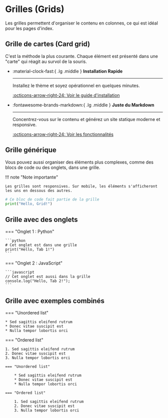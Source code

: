 # Grilles (Grids)

Les grilles permettent d'organiser le contenu en colonnes, ce qui est idéal pour les pages d'index.

## Grille de cartes (Card grid)

C'est la méthode la plus courante. Chaque élément est présenté dans une "carte" qui réagit au survol de la souris.

<div class="grid cards" markdown>

-   :material-clock-fast:{ .lg .middle } __Installation Rapide__

    ---

    Installez le thème et soyez opérationnel en quelques minutes.

    [:octicons-arrow-right-24: Voir le guide d'installation](../guide/installation.md)

-   :fontawesome-brands-markdown:{ .lg .middle } __Juste du Markdown__

    ---

    Concentrez-vous sur le contenu et générez un site statique moderne et responsive.

    [:octicons-arrow-right-24: Voir les fonctionnalités](./admonitions.md)

</div>

## Grille générique

Vous pouvez aussi organiser des éléments plus complexes, comme des blocs de code ou des onglets, dans une grille.

<div class="grid" markdown>

!!! note "Note importante"

    Les grilles sont responsives. Sur mobile, les éléments s'afficheront les uns en dessous des autres.

```python title="Exemple de code"
# Ce bloc de code fait partie de la grille
print("Hello, Grid!")
```


## Grille avec des onglets

<div class="grid" markdown>

=== "Onglet 1 : Python"

    ```python
    # Cet onglet est dans une grille
    print("Hello, Tab 1!")
    ```

=== "Onglet 2 : JavaScript"

    ```javascript
    // Cet onglet est aussi dans la grille
    console.log("Hello, Tab 2!");
    ```

</div>

## Grille avec exemples combinés

<div class="grid" markdown>

=== "Unordered list"

    * Sed sagittis eleifend rutrum
    * Donec vitae suscipit est
    * Nulla tempor lobortis orci

=== "Ordered list"

    1. Sed sagittis eleifend rutrum
    2. Donec vitae suscipit est
    3. Nulla tempor lobortis orci

``` title="Content tabs"
=== "Unordered list"

    * Sed sagittis eleifend rutrum
    * Donec vitae suscipit est
    * Nulla tempor lobortis orci

=== "Ordered list"

    1. Sed sagittis eleifend rutrum
    2. Donec vitae suscipit est
    3. Nulla tempor lobortis orci
```

</div>
